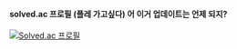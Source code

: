 #### solved.ac 프로필 (플레 가고싶다) 어 이거 업데이트는 언제 되지?
[![Solved.ac
프로필](http://mazassumnida.wtf/api/generate_badge?boj=hygoni)](https://solved.ac/hygoni)
